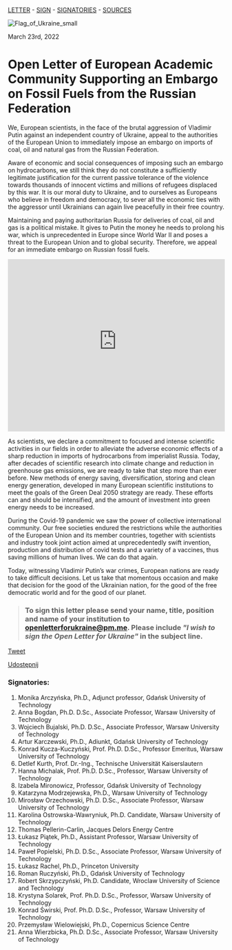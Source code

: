 <div id="fb-root"></div>
<script async defer crossorigin="anonymous" src="https://connect.facebook.net/pl_PL/sdk.js#xfbml=1&version=v13.0" nonce="Q22reBJq"></script>

[LETTER](index.md) - [SIGN](index.md#to-sign-this-letter-please-send-your-name-title-position-and-name-of-your-institution-to-openletterforukrainepmme-please-include-i-wish-to-sign-the-open-letter-for-ukraine-in-the-subject-line) - [SIGNATORIES](index.md#signatories) - [SOURCES](sources.md)

![Flag_of_Ukraine_small](https://user-images.githubusercontent.com/103782853/163692086-ae1d5ab7-17d7-4c40-8549-f5cdf53e0b67.png)

March 23rd, 2022

# **Open Letter of European Academic Community Supporting an Embargo on Fossil Fuels from the Russian Federation**

We, European scientists, in the face of the brutal aggression of Vladimir Putin against an
independent country of Ukraine, appeal to the authorities of the European Union to immediately
impose an embargo on imports of coal, oil and natural gas from the Russian Federation.

Aware of economic and social consequences of imposing such an embargo on hydrocarbons, we
still think they do not constitute a sufficiently legitimate justification for the current passive
tolerance of the violence towards thousands of innocent victims and millions of refugees
displaced by this war. It is our moral duty to Ukraine, and to ourselves as Europeans who believe
in freedom and democracy, to sever all the economic ties with the aggressor until Ukrainians can
again live peacefully in their free country.

Maintaining and paying authoritarian Russia for deliveries of coal, oil and gas is a political
mistake. It gives to Putin the money he needs to prolong his war, which is unprecedented in
Europe since World War II and poses a threat to the European Union and to global security.
Therefore, we appeal for an immediate embargo on Russian fossil fuels.

<iframe src="https://energyandcleanair.github.io/russia_counter_widget/" style="height: 400px; width: 100%; border: none;max-width:600px;margin:0 auto;display:block"></iframe>

As scientists, we declare a commitment to focused and intense scientific activities in our fields in
order to alleviate the adverse economic effects of a sharp reduction in imports of hydrocarbons
from imperialist Russia. Today, after decades of scientific research into climate change and
reduction in greenhouse gas emissions, we are ready to take that step more than ever before.
New methods of energy saving, diversification, storing and clean energy generation, developed
in many European scientific institutions to meet the goals of the Green Deal 2050 strategy are
ready. These efforts can and should be intensified, and the amount of investment into green
energy needs to be increased.

During the Covid-19 pandemic we saw the power of collective international community. Our free
societies endured the restrictions while the authorities of the European Union and its member
countries, together with scientists and industry took joint action aimed at unprecedentedly swift
invention, production and distribution of covid tests and a variety of a vaccines, thus saving
millions of human lives. We can do that again.

Today, witnessing Vladimir Putin’s war crimes, European nations are ready to take difficult
decisions. Let us take that momentous occasion and make that decision for the good of the
Ukrainian nation, for the good of the free democratic world and for the good of our planet.


> ### **To sign this letter please send your name, title, position and name of your institution to [openletterforukraine@pm.me](mailto:openletterforukraine@pm.me?subject=I%20wish%20to%20sign%20the%20Open%20Letter%20for%20Ukraine). Please include _"I wish to sign the Open Letter for Ukraine"_ in the subject line.**

<a href="https://twitter.com/share?ref_src=twsrc%5Etfw" class="twitter-share-button" data-show-count="false">Tweet</a><script async src="https://platform.twitter.com/widgets.js" charset="utf-8"></script> <div class="fb-share-button" data-href="https://openletterforukraine.github.io/" data-layout="button" data-size="small"><a target="_blank" href="https://www.facebook.com/sharer/sharer.php?u=https%3A%2F%2Fopenletterforukraine.github.io%2F&amp;src=sdkpreparse" class="fb-xfbml-parse-ignore">Udostępnij</a></div>

### Signatories:

1. Monika Arczyńska, Ph.D., Adjunct professor, Gdańsk University of Technology
2. Anna Bogdan, Ph.D. D.Sc., Associate Professor, Warsaw University of Technology
3. Wojciech Bujalski, Ph.D. D.Sc., Associate Professor, Warsaw University of Technology
4. Artur Karczewski, Ph.D., Adiunkt, Gdańsk University of Technology
5. Konrad Kucza-Kuczyński, Prof. Ph.D. D.Sc., Professor Emeritus, Warsaw University of Technology
6. Detlef Kurth, Prof. Dr.-Ing., Technische Universität Kaiserslautern
7. Hanna Michalak, Prof. Ph.D. D.Sc., Professor, Warsaw University of Technology
8. Izabela Mironowicz, Professor, Gdańsk University of Technology
9. Katarzyna Modrzejewska, Ph.D., Warsaw University of Technology
10. Mirosław Orzechowski, Ph.D. D.Sc., Associate Professor, Warsaw University of Technology
11. Karolina Ostrowska-Wawryniuk, Ph.D. Candidate, Warsaw University of Technology
12. Thomas Pellerin-Carlin, Jacques Delors Energy Centre
13. Łukasz Piątek, Ph.D., Assistant Professor, Warsaw University of Technology
14. Paweł Popielski, Ph.D. D.Sc., Associate Professor, Warsaw University of Technology
15. Łukasz Rachel, Ph.D., Princeton University
16. Roman Ruczyński, Ph.D., Gdańsk University of Technology
17. Robert Skrzypczyński, Ph.D. Candidate, Wroclaw University of Science and Technology
18. Krystyna Solarek, Prof. Ph.D. D.Sc., Professor, Warsaw University of Technology
19. Konrad Świrski, Prof. Ph.D. D.Sc., Professor, Warsaw University of Technology
20. Przemysław Wielowiejski, Ph.D., Copernicus Science Centre
21. Anna Wierzbicka, Ph.D. D.Sc., Associate Professor, Warsaw University of Technology

